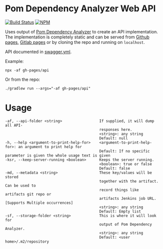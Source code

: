 # Pom Dependency Analyzer Web API
[![Build Status](https://travis-ci.org/tomasbjerre/pom-dependency-analyzer-web-api.svg?branch=master)](https://travis-ci.org/tomasbjerre/pom-dependency-analyzer-web-api)
[![NPM](https://img.shields.io/npm/v/pom-dependency-analyzer-web-api.svg?style=flat-square) ](https://www.npmjs.com/package/pom-dependency-analyzer-web-api)

Uses output of [Pom Dependency Analyzer](https://github.com/tomasbjerre/pom-dependency-analyzer) to create an API implementation. The implementation is completely static and can be served from [Github pages](https://pages.github.com/), [Gitlab pages](https://docs.gitlab.com/ce/user/project/pages/) or by cloning the repo and running on `localhost`.

API documented in [swagger.yml](https://petstore.swagger.io/?url=https://raw.githubusercontent.com/tomasbjerre/pom-dependency-analyzer-web-api/master/swagger.yml).

Example:

```shell
npx -af gh-pages/api
```

Or from the repo:

```shell
./gradlew run --args="-af gh-pages/api"
```

# Usage

```shell
-af, --api-folder <string>                 If supplied, it will dump all API-
                                           responses here.
                                           <string>: any string
                                           Default: null
-h, --help <argument-to-print-help-for>    <argument-to-print-help-for>: an argument to print help for
                                           Default: If no specific parameter is given the whole usage text is given
-ksr, --keep-server-running <boolean>      Keeps the server running.
                                           <boolean>: true or false
                                           Default: false
-md, --metadata <string>                   These key/values will be stored 
                                           together with the artifact. Can be used to 
                                           record things like artifacts git repo or 
                                           artifacts Jenkins job URL. [Supports Multiple occurrences]
                                           <string>: any string
                                           Default: Empty list
-sf, --storage-folder <string>             This is where it will look for 
                                           output of Pom Dependency Analyzer.
                                           <string>: any string
                                           Default: <user home>/.m2/repository
```
